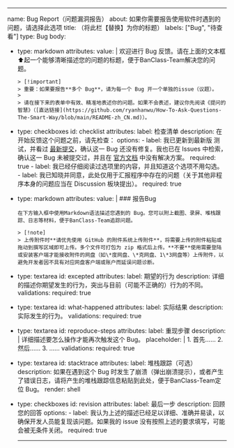 ---
name: Bug Report（问题漏洞报告）
about: 如果你需要报告使用软件时遇到的问题，请选择此选项
title: （将此栏【替换】为你的标题）
labels: ["Bug", "待查看"]
type: Bug
body:
  - type: markdown
    attributes:
      value: |
        欢迎进行 Bug 反馈。请在上面的文本框⬆️起一个能够清晰描述您的问题的标题，便于BanClass-Team解决您的问题。
        
        > [!important]
        > 重要：如果要报告**多个 Bug**，请为每一个 Bug 开一个单独的issue（议题）。
        >
        > 请在接下来的表单中有效、精准地表述你的问题。如果不会表述，建议你先阅读《提问的智慧》（[直达链接](https://github.com/ryanhanwu/How-To-Ask-Questions-The-Smart-Way/blob/main/README-zh_CN.md)）。
        
  - type: checkboxes
    id: checklist
    attributes:
      label: 检查清单
      description: 在开始反馈这个问题之前，请先检查：
      options:
        - label: 我已更新到最新版 测试，并看过 [最新提交](https://github.com/BanClass-Team/BanClass/commits)，确认这一 Bug 还没有修复。我也已在 Issues 中检索，确认这一 Bug 未被提交过，并且在 [官方文档](https://banclass.365sites.top) 中没有解决方案。
          required: true
        - label: 我已经仔细阅读过选项里的内容，并且知道这个选项不用勾选。
        - label: 我已知晓并同意，此处仅用于汇报程序中存在的问题（关于其他非程序本身的问题应当在 Discussion 板块提出）。
          required: true
  - type: markdown
    attributes: 
      value: |
        ### 报告Bug

        在下方输入框中使用Markdown语法描述您遇到的 Bug。您可以附上截图、录屏、堆栈跟踪、日志等材料，便于BanClass-Team追踪问题。

        > [!note]
        > 上传附件时**请优先使用 GitHub 的附件系统上传附件**，将需要上传的附件粘贴或拖动到撰写区域即可上传。多个文件可打包为 zip 格式后上传。**不要**使用需要登陆或安装客户端才能接收附件的网盘（如\*度网盘、\*克网盘、1\*3网盘等）上传附件，以避免开发者因不具有对应网盘客户端或账户而延误问题诊断。
  - type: textarea
    id: excepted
    attributes:
      label: 期望的行为
      description: 详细的描述你期望发生的行为，突出与目前（可能不正确的）行为的不同。
    validations:
      required: true
  - type: textarea
    id: what-happened
    attributes:
      label: 实际结果
      description: 实际发生的行为。
    validations:
      required: true
  - type: textarea
    id: reproduce-steps
    attributes:
      label: 重现步骤
      description: |
        详细描述要怎么操作才能再次触发这个 Bug。
      placeholder: |
        1. 首先……
        2. 然后……
        3. ……
    validations:
      required: true
  - type: textarea
    id: stacktrace
    attributes:
      label: 堆栈跟踪（可选）
      description: 如果在遇到这个 Bug 时发生了崩溃（弹出崩溃提示），或者产生了错误日志，请将产生的堆栈跟踪信息粘贴到此处，便于BanClass-Team定位 Bug。
      render: shell
<!--  - type: textarea
    id: diagnostics
    attributes:
      label: 诊断信息
      description: 在【应用设置】->【关于】->【查看诊断信息】中查看。请完整复制其中的诊断信息并粘贴到下面的文本输入框中，不要做任何更改。
      render: plaintext
    validations:
      required: true -->
  - type: checkboxes
    id: revision
    attributes:
      label: 最后一步
      description: 回顾您的回答
      options:
        - label: 我认为上述的描述已经足以详细、准确并易读，以确保开发人员能复现该问题。如果我的 issue 没有按照上述的要求填写，可能会被无条件关闭。
          required: true


    ---
